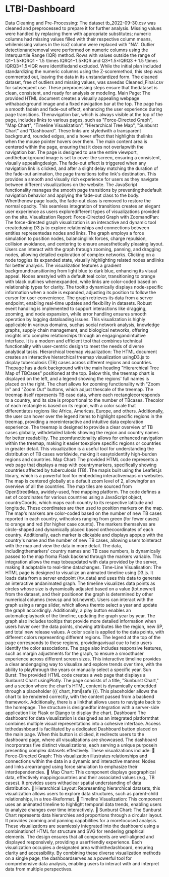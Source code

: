 # LTBI-Dashboard

Data Cleaning and Pre-Processing:
The dataset tb_2022-09-30.csv was cleaned and preprocessed to prepare it for further
analysis. Missing values were handled by replacing them with appropriate substitutes;
numeric columns had missing values filled with their respective column means, whilemissing values in the iso2 column were replaced with "NA". Outlier detectionandremoval were performed on numeric columns using the Interquartile Range (IQR)
method. Rows with values outside the range of Q1−1.5×IQRQ1 - 1.5 \times
IQRQ1−1.5×IQR and Q3+1.5×IQRQ3 + 1.5 \times IQRQ3+1.5×IQR were identifiedand excluded. While the initial plan included standardizing the numeric columns using the Z-scoremethod, this step was commented out, leaving the data in its unstandardized form. The cleaned dataset, free of outliers and missing values, was savedas
Cleaned_Final.csv for subsequent use. These preprocessing steps ensure that thedataset is clean, consistent, and ready for analysis or modeling.
Main Page:
The provided HTML document creates a visually appealing webpage withabackground image and a fixed navigation bar at the top. The page has a smooth fadein and fade-out effect, enhancing the user experience during page transitions. Thenavigation bar, which is always visible at the top of the page, includes links to various
pages, such as "Force-Directed Graph", "Map Chart", "Timeline Visualization", "Hierarchical Tree Map", "Sunburst Chart" and “Dashboard”. These links are styledwith a transparent background, rounded edges, and a hover effect that highlights thelinks when the mouse pointer hovers over them. The main content area is centered within the page, ensuring that it does not overlapwith the navigation bar. The page is designed to use the entire viewport, andthebackground image is set to cover the screen, ensuring a consistent, visually appealingdesign. The fade-out effect is triggered when any navigation link is clicked, and after
a slight delay matching the duration of the fade-out animation, the page transitions tothe link's destination. This provides a smooth and visually rich experience for users as
they navigate between different visualizations on the website. The JavaScript functionality manages the smooth page transitions by preventingthedefault navigation behavior and applying the fade-out class to the body. Whenthenew page loads, the fade-out class is removed to restore the normal opacity. This
seamless integration of transitions creates an elegant user experience as users exploredifferent types of visualizations provided on the site.
Visualization Report: Force-Directed Graph with ZoomandPan:
The force-directed graph visualization is an interactive and dynamic tool createdusing D3.js to explore relationships and connections between entities representedas
nodes and links. The graph employs a force simulation to position nodes, balancinglink forces, charge repulsion, collision avoidance, and centering to ensure anaesthetically pleasing layout. Users can interact with the graph through zooming, panning, and dragging nodes, allowing detailed exploration of complex networks. Clicking on a node toggles its expanded state, visually highlighting related nodes andlinks for better analysis. The visualization features a gradient backgroundtransitioning from light blue to dark blue, enhancing its visual appeal. Nodes arestyled with a default teal color, transitioning to orange with black outlines whenexpanded, while links are color-coded based on relationship types for clarity. The tooltip dynamically displays node-specific information when a node is expanded, adjusting its position to follow the cursor for user convenience. The graph retrieves its
data from a server endpoint, enabling real-time updates and flexibility in datasets. Robust event handling is implemented to support interactions like dragging, zooming, and node expansion, while error handling ensures smooth operation by logging dataloading issues. This visualization is highly applicable in various domains, suchas
social network analysis, knowledge graphs, supply chain management, and biological
networks, offering insights into complex relationships through an engagingandintuitive interface. It is a modern and efficient tool that combines technical
functionality with user-centric design to meet the needs of diverse analytical tasks.
Hierarchical treemap visualization:
The HTML document creates an interactive hierarchical treemap visualization usingD3.js to display tuberculosis (TB) cases across different regions and countries. Thepage has a dark background with the main heading "Hierarchical Tree Map of TBCases" positioned at the top. Below this, the treemap chart is displayed on the left, and a legend showing the regions' full names is placed on the right. The chart allows
for zooming functionality with "Zoom In" and "Zoom Out" buttons, which adjust thescale of the treemap. The treemap itself represents TB case data, where each rectanglecorresponds to a country, and its size is proportional to the number of TBcases. Thecolor of each rectangle is based on its region, with a color scale that differentiates
regions like Africa, Americas, Europe, and others. Additionally, the user can hover
over the legend items to highlight specific regions in the treemap, providing a moreinteractive and intuitive data exploration experience. The treemap is designed to provide a clear overview of TB cases globally, withdetailed labels showing the region and country names for better readability. The zoomfunctionality allows for enhanced navigation within the treemap, making it easier toexplore specific regions or countries in greater detail. This visualization is a useful
tool for understanding the distribution of TB cases worldwide, making it easytoidentify high-burden regions and countries.
Map Chart:
The provided HTML code represents a web page that displays a map with countrymarkers, specifically showing countries affected by tuberculosis (TB). The mapis
built using the Leaflet.js library, which is a powerful tool for embedding interactivemaps on websites. The map is centered globally at a default zoom level of 2, allowingfor an overview of all the countries. The map tiles are sourced from OpenStreetMap, awidely-used, free mapping platform. The code defines a set of coordinates for various countries using a JavaScript object, countryCoords, which maps each country to its respective latitude and longitude. These coordinates are then used to position markers on the map. The map's markers
are color-coded based on the number of new TB cases reported in each country, withcolors ranging from green (for fewer cases) to orange and red (for higher case counts). The markers themselves are circle-shaped and dynamically placed based onthecoordinates of each country. Additionally, each marker is clickable and displays apopup with the country's name and the number of new TB cases, allowing users tointeract with the map and view the data in more detail. The data, includingthemarkers' country names and TB case numbers, is dynamically passed to the map froma Flask backend through the markers variable. This integration allows the map tobeupdated with data provided by the server, making it adaptable to real-time datachanges.
Time-Line Visualisation:
The HTML page is designed to visualize an animated timeline using D3.js. It loads
data from a server endpoint (/tv_data) and uses this data to generate an interactive andanimated graph. The timeline visualizes data points as circles whose size is
dynamically adjusted based on a value (tot.newrel) from the dataset, and their positionon the graph is determined by other numerical columns (new.sp and tot.newrel). Users
can interact with the graph using a range slider, which allows themto select a year
and update the graph accordingly. Additionally, a play button enables an automaticplayback of the timeline, updating the graph year by year. The graph also includes
tooltips that provide more detailed information when users hover over the data points, showing attributes like the region, new SP, and total new release values. A color scale is applied to the data points, with different colors representing different
regions. The legend at the top of the page corresponds to these regions, providingavisual cue to help users identify the color associations. The page also includes
responsive features, such as margin adjustments for the graph, to ensure a smoothuser
experience across different screen sizes. This interactive timeline provides a clear andengaging way to visualize and explore trends over time, with the ability to playthrough the years or manually select a specific year.
Sun Burst:
The provided HTML code creates a web page that displays a Sunburst Chart usingPlotly. The page consists of a title, "Sunburst Chart," and a section where the chart's
HTML content is dynamically embedded through a placeholder
({{ chart_html|safe }}). This placeholder allows the chart to be rendered correctly, with the content passed from a backend framework. Additionally, there is a linkthat
allows users to navigate back to the homepage. The structure is designedfor
integration with a server-side application like Flask or Django to display the chart.
Dashboard
The dashboard for data visualization is designed as an integrated platformthat
combines multiple visual representations into a cohesive interface. Access tothedashboard is facilitated by a dedicated Dashboard button placed on the main page. When this button is clicked, it redirects users to the dashboard page, where all
visualizations are showcased. The dashboard incorporates five distinct visualizations, each serving a unique purposein presenting complex datasets effectively. These visualizations include:
 Force-Directed Graph: This visualization illustrates relationships and connections
within the data in a dynamic and interactive manner. Nodes and links arearranged using force simulation to emphasize their interdependencies.  Map Chart: This component displays geographical data, effectively mappingcountries and their associated values (e.g., TB cases). It provides users withaclear spatial understanding of data distribution.  Hierarchical Layout: Representing hierarchical datasets, this visualization allows
users to explore data structures, such as parent-child relationships, in a tree-likeformat.  Timeline Visualization: This component uses an animated timeline to highlight
temporal data trends, enabling users to analyze changes over time interactively.  Sunburst Chart: The Sunburst Chart represents data hierarchies and proportions
through a circular layout. It provides zooming and panning capabilities for a morefocused analysis. These visualizations are seamlessly integrated into the dashboard using a combinationof HTML for structure and SVG for rendering graphical elements. The design ensures
that all components are well-aligned and displayed responsively, providing a userfriendly experience. Each visualization occupies a designated area withinthedashboard, ensuring clarity and accessibility. By combining these diverse visualization methods on a single page, the dashboardserves as a powerful tool for comprehensive data analysis, enabling users to interact
with and interpret data from multiple perspectives.
